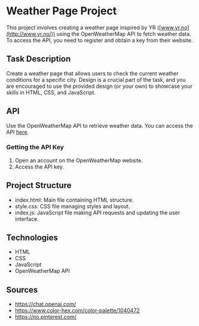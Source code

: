 Weather Page Project
====================

This project involves creating a weather page inspired by YR ([www.yr.no](http://www.yr.no/)) using the OpenWeatherMap API to fetch weather data. To access the API, you need to register and obtain a key from their website.

Task Description
----------------

Create a weather page that allows users to check the current weather conditions for a specific city. Design is a crucial part of the task, and you are encouraged to use the provided design (or your own) to showcase your skills in HTML, CSS, and JavaScript.

API
---

Use the OpenWeatherMap API to retrieve weather data. You can access the API [here](https://openweathermap.org/current).

### Getting the API Key

1.  Open an account on the OpenWeatherMap website.
2.  Access the API key.


Project Structure
-----------------

-   index.html: Main file containing HTML structure.
-   style.css: CSS file managing styles and layout.
-   index.js: JavaScript file making API requests and updating the user interface.

Technologies
------------

-   HTML
-   CSS
-   JavaScript
-   OpenWeatherMap API

Sources
------

-  https://chat.openai.com/
-  https://www.color-hex.com/color-palette/1040472
-  https://no.pinterest.com/


